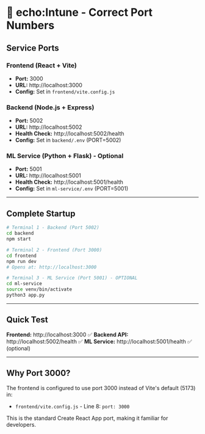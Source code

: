 # 🌊 echo:Intune - Correct Port Numbers

## Service Ports

### Frontend (React + Vite)
- **Port:** 3000
- **URL:** http://localhost:3000
- **Config:** Set in `frontend/vite.config.js`

### Backend (Node.js + Express)
- **Port:** 5002
- **URL:** http://localhost:5002
- **Health Check:** http://localhost:5002/health
- **Config:** Set in `backend/.env` (PORT=5002)

### ML Service (Python + Flask) - Optional
- **Port:** 5001
- **URL:** http://localhost:5001
- **Health Check:** http://localhost:5001/health
- **Config:** Set in `ml-service/.env` (PORT=5001)

---

## Complete Startup

```bash
# Terminal 1 - Backend (Port 5002)
cd backend
npm start

# Terminal 2 - Frontend (Port 3000)
cd frontend
npm run dev
# Opens at: http://localhost:3000

# Terminal 3 - ML Service (Port 5001) - OPTIONAL
cd ml-service
source venv/bin/activate
python3 app.py
```

---

## Quick Test

**Frontend:** http://localhost:3000 ✅
**Backend API:** http://localhost:5002/health ✅
**ML Service:** http://localhost:5001/health ✅ (optional)

---

## Why Port 3000?

The frontend is configured to use port 3000 instead of Vite's default (5173) in:
- `frontend/vite.config.js` - Line 8: `port: 3000`

This is the standard Create React App port, making it familiar for developers.
